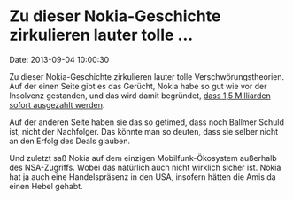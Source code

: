 Zu dieser Nokia-Geschichte zirkulieren lauter tolle \...
========================================================

Date: 2013-09-04 10:00:30

Zu dieser Nokia-Geschichte zirkulieren lauter tolle
Verschwörungstheorien. Auf der einen Seite gibt es das Gerücht, Nokia
habe so gut wie vor der Insolvenz gestanden, und das wird damit
begründet, [dass 1,5 Milliarden sofort ausgezahlt
werden](http://press.nokia.com/2013/09/02/microsoft-to-acquire-nokias-devices-services-business-license-nokias-patents-and-mapping-services/).

Auf der anderen Seite haben sie das so getimed, dass noch Ballmer Schuld
ist, nicht der Nachfolger. Das könnte man so deuten, dass sie selber
nicht an den Erfolg des Deals glauben.

Und zuletzt saß Nokia auf dem einzigen Mobilfunk-Ökosystem außerhalb des
NSA-Zugriffs. Wobei das natürlich auch nicht wirklich sicher ist. Nokia
hat ja auch eine Handelspräsenz in den USA, insofern hätten die Amis da
einen Hebel gehabt.
